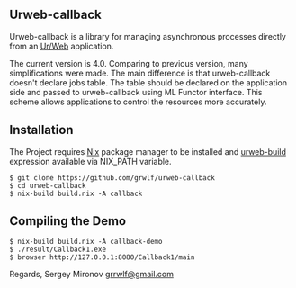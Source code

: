 Urweb-callback
--------------

Urweb-callback is a library for managing asynchronous processes directly from
an [Ur/Web](http://www.impredicative.com/ur/) application.

The current version is 4.0. Comparing to previous version, many simplifications
were made. The main difference is that urweb-callback doesn't declare jobs
table. The table should be declared on the application side and passed to
urweb-callback using ML Functor interface.  This scheme allows applications to
control the resources more accurately.

Installation
------------

The Project requires [Nix](www.nixos.org/nix) package manager to be installed and
[urweb-build](http://github.com/grwlf/urweb-build) expression available
via NIX\_PATH variable.

    $ git clone https://github.com/grwlf/urweb-callback
    $ cd urweb-callback
    $ nix-build build.nix -A callback

Compiling the Demo
------------------

    $ nix-build build.nix -A callback-demo
    $ ./result/Callback1.exe
    $ browser http://127.0.0.1:8080/Callback1/main


Regards,
Sergey Mironov
grrwlf@gmail.com


